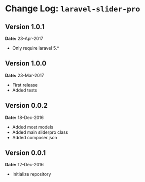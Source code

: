Change Log: `laravel-slider-pro`
================================

## Version 1.0.1

**Date:** 23-Apr-2017

- Only require laravel 5.*

## Version 1.0.0

**Date:** 23-Mar-2017

- First release
- Added tests

## Version 0.0.2

**Date:** 18-Dec-2016

- Added most models
- Added main sliderpro class
- Added composer.json

## Version 0.0.1

**Date:** 12-Dec-2016

- Initialize repository